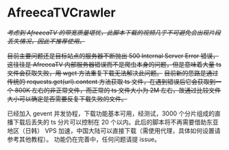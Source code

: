 # AfreecaTVCrawler

~~*考虑到 AfreecaTV 的带宽质量堪忧，此脚本下载的视频几乎不可避免会出现片段丢失情况，因此不推荐使用。*~~

~~目前主要问题还是目标站点的服务器不断抛出 500 Internal Server Error 错误，这往往是 AfreecaTV 内部服务器错误而不是爬虫本身的问题，但是意味着大量 ts 文件会获取失败，用 wget 方法重复下载无法解决此问题。~~
~~目前新的思路是通过传统的 requests.get(url).content 方法获取 ts 文件，在遇到错误后它会获取到一个 800K 左右的非正常文件，而正常的 ts 文件大小为 2M 左右，故通过比较文件大小可以确定是否需要反复下载失败的文件。~~

已经加入 gevent 并发协程，下载功能基本可用，经测试，3000 个分片组成的直播下载后丢失的 ts 分片可以控制在 20 个以内。此后的脚本将不再需要借助东亚地区（日韩） VPS 加速，中国大陆可以直接下载（需使用代理，具体如何设置请参考其他教程）。
功能仍在完善中，任何问题请提 issue。

